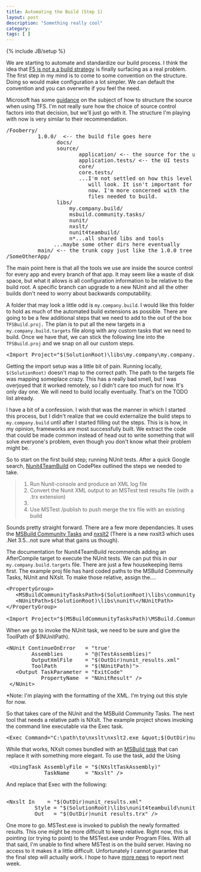 ```yaml
---
title: Automating the Build (Step 1)
layout: post
description: "Something really cool"
category:
tags: [ ] 
---
```

{% include JB/setup %}



We are starting to automate and standardize our build process. I think the idea that <a href="http://www.codinghorror.com/blog/archives/000988.html">F5 is not a a build strategy</a> is finally surfacing as a real problem. The first step in my mind is to come to some convention on the structure. Doing so would make configuration a lot simpler. We can default the convention and you can overwrite if you feel the need.

Microsoft has some <a href="http://www.codeplex.com/TFSGuide/Wiki/View.aspx?title=Chapter%204%20-%20Structuring%20Projects%20and%20Solutions%20in%20Team%20Foundation%20Source%20Control&amp;referringTitle=Home">guidance</a> on the subject of how to structure the source when using TFS. I'm not really sure how the choice of source control factors into that decision, but we'll just go with it. The structure I'm playing with now is very similar to their recommendation.
<pre name="code" language="">
/Fooberry/
          1.0.0/  &lt;-- the build file goes here
                docs/
                source/
                       application/ &lt;-- the source for the ui
                       application.tests/ &lt;-- the UI tests
                       core/
                       core.tests/
                       ...I'm not settled on how this level
                          will look. It isn't important for
                          now. I'm more concerned with the
                          files needed to build.
                libs/
                    my.company.build/
                    msbuild.community.tasks/
                    nunit/
                    nxslt/
                    nunit4teambuild/
                    n*...all shared libs and tools
               ...maybe some other dirs here eventually
          main/ &lt;-- the trunk copy just like the 1.0.0 tree
/SomeOtherApp/</pre>
The main point here is that all the tools we use are inside the source control for every app and every branch of that app. It may seem like a waste of disk space, but what it allows is all configuration information to be relative to the build root. A specific branch can upgrade to a new NUnit and all the other builds don't need to worry about backwards computability.

A folder that may look a little odd is <code>my.company.build</code>. I would like this folder to hold as much of the automated build extensions as possible. There are going to be a few additional steps that we need to add to the out of the box <code>TFSBuild.proj.</code> The plan is to put all the new targets in a <code>my.company.build.targets</code> file along with any custom tasks that we need to build. Once we have that, we can stick the following line into the <code>TFSBuild.proj</code> and we snap on all our custom steps.
<pre name="code" language="xml">
&lt;Import Project="$(SolutionRoot)\libs\my.company\my.company.build.targets"/&gt;
</pre>
Getting the import setup was a little bit of pain. Running locally, <code>$(SolutionRoot)</code> doesn't map to the correct path. The path to the targets file was mapping someplace crazy. This has a really bad smell, but I was overjoyed that it worked remotely, so I didn't care too much for now. It's only day one. We will need to build locally eventually. That's on the TODO list already.

I have a bit of a confession. I wish that was the manner in which I started this process, but I didn't realize that we could externalize the build steps to <code>my.company.build</code> until after I started filling out the steps. This is is how, in my opinion, frameworks are most successfully built. We extract the code that could be made common instead of head out to write something that will solve everyone's problem, even though you don't know what their problem might be.

So to start on the first build step; running NUnit tests. After a quick Google search,
<a href="http://www.codeplex.com/nunit4teambuild"> Nunit4TeamBuild</a> on CodePlex outlined the steps we needed to take.
<blockquote>
<ol>
	<li>Run Nunit-console and produce an XML log file</li>
	<li>Convert the Nunit XML output to an MSTest test results file (with a .trx extension)</li>
<li>	<li>Use MSTest /publish to push merge the trx file with an existing build</li>
</blockquote>
Sounds pretty straight forward. There are a few more dependancies. It uses the <a href="http://msbuildtasks.tigris.org/">MSBuild Community Tasks</a> and <a href="http://www.xmllab.net/Products/nxslt2/tabid/73/Default.aspx">nxslt2</a> (There is a new nxslt3 which uses .Net 3.5...not sure what that gains us though).

The documentation for Nunit4TeamBuild recommends adding an AfterCompile target to execute the NUnit tests. We can put this in our <code>my.company.build.targets</code> file. There are just a few housekeeping items first. The example proj file has hard coded paths to the MSBuild Commnuity Tasks, NUnit and NXslt. To make those relative, assign the....
<pre name="code" language="xml">&lt;PropertyGroup&gt;
   &lt;MSBuildCommunityTasksPath&gt;$(SolutionRoot)\libs\community.msbuild.tasks\&lt;/MSBuildCommunityTasksPath&gt;
   &lt;NUnitPath&gt;$(SolutionRoot)\libs\nunit\&lt;/NUnitPath&gt;
&lt;/PropertyGroup&gt;

&lt;Import Project="$(MSBuildCommunityTasksPath)\MSBuild.Community.Tasks.Targets"/&gt;</pre>
When we go to invoke the NUnit task, we need to be sure and give the ToolPath of $(NUnitPath).
<pre name="code" language="xml">&lt;NUnit ContinueOnError   = "true'
        Assemblies       = "@(TestAssemblies)"
        OutputXmlFile    = "$(OutDir)nunit_results.xml"
        ToolPath         = "$(NUnitPath)"&gt;
   &lt;Output TaskParameter = "ExitCode"
           PropertyName  = "NUnitResult" /&gt;
 &lt;/NUnit&gt;</pre>
*Note: I'm playing with the formatting of the XML. I'm trying out this style for now.

So that takes care of the NUnit and the MSBuild Community Tasks. The next tool that needs a relative path is NXslt. The example project shows invoking the command line executable via the Exec task.

<pre name="code" language="xml">&lt;Exec Command="C:\path\to\nxslt\nxslt2.exe &amp;quot;$(OutDir)nunit_results.xml&amp;quot; &amp;quot;$(SolutionRoot)\nunit transform.xslt&amp;quot; -o &amp;quot;$(OutDir)nunit_results.trx&amp;quot;"/&gt;
</pre>

While that works, NXslt comes bundled with an <a href="http://www.xmllab.net/Products/NxsltTask/tabid/184/Default.aspx">MSBuild task</a> that can replace it with something more elegant. To use the task, add the Using

<pre name="code" language="xml"> &lt;UsingTask AssemblyFile = "$(NXsltTaskAssembly)"
            TaskName     = "Nxslt" /&gt;
</pre>

And replace that Exec with the following:

<pre name="code" language="xml">  
&lt;Nxslt In    = "$(OutDir)nunit_results.xml"
         Style = "$(SolutionRoot)\libs\nunit4teambuild\nunit transform.xslt"
         Out   = "$(OutDir)nunit_results.trx" /&gt;
</pre>

One more to go. MSTest.exe is invoked to publish the newly formatted results. This one might be more difficult to keep relative. Right now, this is pointing (or trying to point) to the MSTest.exe under Program Files. With all that said, I'm unable to find where MSTest is on the build server. Having no access to it makes it a little difficult. Unfortunately I cannot guarantee that the final step will actually work. I hope to have <a href="/2008/09/09/automating-the-build-step-1-contd/">more news</a> to report next week.
